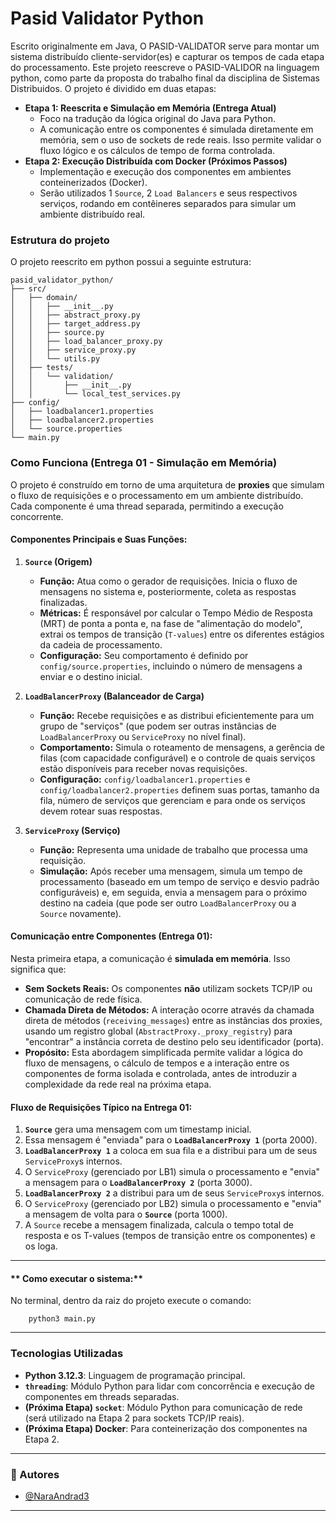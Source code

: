# Pasid Validator Python

Escrito originalmente em Java, O PASID-VALIDATOR serve para montar um sistema distribuído cliente-servidor(es) e capturar os tempos de cada etapa do processamento. Este projeto reescreve o PASID-VALIDOR na linguagem python, como parte da proposta do trabalho final da disciplina de Sistemas Distribuidos. O projeto é dividido em duas etapas:

* **Etapa 1: Reescrita e Simulação em Memória (Entrega Atual)**
    * Foco na tradução da lógica original do Java para Python.
    * A comunicação entre os componentes é simulada diretamente em memória, sem o uso de sockets de rede reais. Isso permite validar o fluxo lógico e os cálculos de tempo de forma controlada.
* **Etapa 2: Execução Distribuída com Docker (Próximos Passos)**
    * Implementação e execução dos componentes em ambientes conteinerizados (Docker).
    * Serão utilizados 1 `Source`, 2 `Load Balancers` e seus respectivos serviços, rodando em contêineres separados para simular um ambiente distribuído real.


### Estrutura do projeto
O projeto reescrito em python possui a seguinte estrutura:

```
pasid_validator_python/
├── src/
│   ├── domain/
│   │   ├── __init__.py
│   │   ├── abstract_proxy.py
│   │   ├── target_address.py
│   │   ├── source.py
│   │   ├── load_balancer_proxy.py
│   │   ├── service_proxy.py
│   │   └── utils.py  
│   ├── tests/
│   │   └── validation/
│   │       ├── __init__.py
│   │       └── local_test_services.py 
├── config/
│   ├── loadbalancer1.properties
│   ├── loadbalancer2.properties
│   └── source.properties
└── main.py    
```

### Como Funciona (Entrega 01 - Simulação em Memória)

O projeto é construído em torno de uma arquitetura de **proxies** que simulam o fluxo de requisições e o processamento em um ambiente distribuído. Cada componente é uma thread separada, permitindo a execução concorrente.

#### **Componentes Principais e Suas Funções:**

1.  **`Source` (Origem)**
    * **Função:** Atua como o gerador de requisições. Inicia o fluxo de mensagens no sistema e, posteriormente, coleta as respostas finalizadas.
    * **Métricas:** É responsável por calcular o Tempo Médio de Resposta (MRT) de ponta a ponta e, na fase de "alimentação do modelo", extrai os tempos de transição (`T-values`) entre os diferentes estágios da cadeia de processamento.
    * **Configuração:** Seu comportamento é definido por `config/source.properties`, incluindo o número de mensagens a enviar e o destino inicial.

2.  **`LoadBalancerProxy` (Balanceador de Carga)**
    * **Função:** Recebe requisições e as distribui eficientemente para um grupo de "serviços" (que podem ser outras instâncias de `LoadBalancerProxy` ou `ServiceProxy` no nível final).
    * **Comportamento:** Simula o roteamento de mensagens, a gerência de filas (com capacidade configurável) e o controle de quais serviços estão disponíveis para receber novas requisições.
    * **Configuração:** `config/loadbalancer1.properties` e `config/loadbalancer2.properties` definem suas portas, tamanho da fila, número de serviços que gerenciam e para onde os serviços devem rotear suas respostas.

3.  **`ServiceProxy` (Serviço)**
    * **Função:** Representa uma unidade de trabalho que processa uma requisição.
    * **Simulação:** Após receber uma mensagem, simula um tempo de processamento (baseado em um tempo de serviço e desvio padrão configuráveis) e, em seguida, envia a mensagem para o próximo destino na cadeia (que pode ser outro `LoadBalancerProxy` ou a `Source` novamente).

#### **Comunicação entre Componentes (Entrega 01):**

Nesta primeira etapa, a comunicação é **simulada em memória**. Isso significa que:

* **Sem Sockets Reais:** Os componentes **não** utilizam sockets TCP/IP ou comunicação de rede física.
* **Chamada Direta de Métodos:** A interação ocorre através da chamada direta de métodos (`receiving_messages`) entre as instâncias dos proxies, usando um registro global (`AbstractProxy._proxy_registry`) para "encontrar" a instância correta de destino pelo seu identificador (porta).
* **Propósito:** Esta abordagem simplificada permite validar a lógica do fluxo de mensagens, o cálculo de tempos e a interação entre os componentes de forma isolada e controlada, antes de introduzir a complexidade da rede real na próxima etapa.

#### **Fluxo de Requisições Típico na Entrega 01:**

1.  **`Source`** gera uma mensagem com um timestamp inicial.
2.  Essa mensagem é "enviada" para o **`LoadBalancerProxy 1`** (porta 2000).
3.  **`LoadBalancerProxy 1`** a coloca em sua fila e a distribui para um de seus `ServiceProxy`s internos.
4.  O `ServiceProxy` (gerenciado por LB1) simula o processamento e "envia" a mensagem para o **`LoadBalancerProxy 2`** (porta 3000).
5.  **`LoadBalancerProxy 2`** a distribui para um de seus `ServiceProxy`s internos.
6.  O `ServiceProxy` (gerenciado por LB2) simula o processamento e "envia" a mensagem de volta para o **`Source`** (porta 1000).
7.  A `Source` recebe a mensagem finalizada, calcula o tempo total de resposta e os T-values (tempos de transição entre os componentes) e os loga.

---

#### ** Como executar o sistema:**

No terminal, dentro da raiz do projeto execute o comando:

```
    python3 main.py
```

---

### Tecnologias Utilizadas

* **Python 3.12.3**: Linguagem de programação principal.
* **`threading`**: Módulo Python para lidar com concorrência e execução de componentes em threads separadas.
* **(Próxima Etapa) `socket`**: Módulo Python para comunicação de rede (será utilizado na Etapa 2 para sockets TCP/IP reais).
* **(Próxima Etapa) Docker**: Para conteinerização dos componentes na Etapa 2.

---

### 🤝 Autores

* [@NaraAndrad3](https://github.com/NaraAndrad3)

---